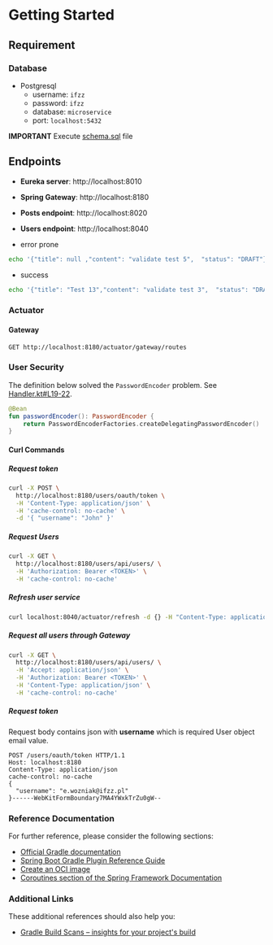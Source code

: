 # Getting Started

## Requirement

### Database

- Postgresql
    - username: `ifzz`
    - password: `ifzz`
    - database: `microservice`
    - port:     `localhost:5432`

**IMPORTANT**
Execute [schema.sql](src/main/resources/schema.sql) file

## Endpoints

- **Eureka server**:  http://localhost:8010
- **Spring Gateway**: http://localhost:8180
- **Posts endpoint**: http://localhost:8020
- **Users endpoint**: http://localhost:8040

- error prone

```bash
echo '{"title": null ,"content": "validate test 5",  "status": "DRAFT"}' | http POST localhost:8080/api/posts
```

- success

```bash
echo '{"title": "Test 13","content": "validate test 3",  "status": "DRAFT"}' | http POST localhost:8080/api/posts
```

### Actuator

#### Gateway 

```http request
GET http://localhost:8180/actuator/gateway/routes
```

### User Security

The definition below solved the `PasswordEncoder` problem. See
[Handler.kt#L19-22](https://github.com/kensiprell/kotlin-spring-security/blob/master/src/main/kotlin/com/siprell/kotlinspringsecurity/SecurityConfiguration.kt#L19-22).

```kotlin
@Bean
fun passwordEncoder(): PasswordEncoder {
    return PasswordEncoderFactories.createDelegatingPasswordEncoder()
}
```

#### Curl Commands

##### Request token

```bash
curl -X POST \
  http://localhost:8180/users/oauth/token \
  -H 'Content-Type: application/json' \
  -H 'cache-control: no-cache' \
  -d '{ "username": "John" }'
```


##### Request Users

```bash
curl -X GET \
  http://localhost:8180/users/api/users/ \
  -H 'Authorization: Bearer <TOKEN>' \
  -H 'cache-control: no-cache'
```

##### Refresh user service
```bash
curl localhost:8040/actuator/refresh -d {} -H "Content-Type: application/json"
```

##### Request all users through Gateway

```bash
curl -X GET \
  http://localhost:8180/users/api/users/ \
  -H 'Accept: application/json' \
  -H 'Authorization: Bearer <TOKEN>' \
  -H 'Content-Type: application/json' \
  -H 'cache-control: no-cache'
```

##### Request token
Request body contains json with **username** which is required User object email value.

```http request
POST /users/oauth/token HTTP/1.1
Host: localhost:8180
Content-Type: application/json
cache-control: no-cache
{
  "username": "e.wozniak@ifzz.pl"
}------WebKitFormBoundary7MA4YWxkTrZu0gW--
```


### Reference Documentation

For further reference, please consider the following sections:

* [Official Gradle documentation](https://docs.gradle.org)
* [Spring Boot Gradle Plugin Reference Guide](https://docs.spring.io/spring-boot/docs/2.4.3/gradle-plugin/reference/html/)
* [Create an OCI image](https://docs.spring.io/spring-boot/docs/2.4.3/gradle-plugin/reference/html/#build-image)
* [Coroutines section of the Spring Framework Documentation](https://docs.spring.io/spring/docs/5.3.4/spring-framework-reference/languages.html#coroutines)

### Additional Links

These additional references should also help you:

* [Gradle Build Scans – insights for your project's build](https://scans.gradle.com#gradle)

